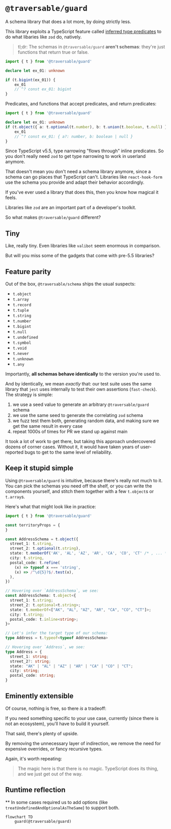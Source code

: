 # `@traversable/guard`

A schema library that does a lot more, by doing strictly less.

This library exploits a TypeScript feature called 
[inferred type predicates](https://devblogs.microsoft.com/typescript/announcing-typescript-5-5/#inferred-type-predicates)
to do what libaries like `zod` do, natively.

> tl;dr: The schemas in `@traversable/guard` __aren't schemas__: they're 
> just functions that return true or false.

```typescript
import { t } from '@traversable/guard'

declare let ex_01: unknown

if (t.bigint(ex_01)) {
    ex_01
    // ^? const ex_01: bigint
}
```

Predicates, and functions that accept predicates, and return predicates:

```typescript
import { t } from '@traversable/guard'

declare let ex_01: unknown
if (t.object({ a: t.optional(t.number), b: t.union(t.boolean, t.null) })) {
    ex_01
    // ^? const ex_01: { a?: number, b: boolean | null }
}
```

Since TypeScript v5.5, type narrowing "flows through" inline predicates. So
you don't really need `zod` to get type narrowing to work in userland anymore.

That doesn't mean you don't need a schema library anymore, since a schema can
go places that TypeScript can't. Libraries like `react-hook-form` use the schema
you provide and adapt their behavior accordingly.

If you've ever used a library that does this, then you know how magical it feels.

Libraries like `zod` are an important part of a developer's toolkit.

So what makes `@traversable/guard` different?

## Tiny

Like, really tiny. Even libraries like `valibot` seem enormous in comparison.

But will you miss some of the gadgets that come with pre-5.5 libraries?

## Feature parity

Out of the box, `@traversable/schema` ships the usual suspects:

- `t.object`
- `t.array`
- `t.record`
- `t.tuple`
- `t.string`
- `t.number`
- `t.bigint`
- `t.null`
- `t.undefined`
- `t.symbol`
- `t.void`
- `t.never`
- `t.unknown`
- `t.any`

Importantly, __all schemas behave identically__ to the version you're used to.

And by identically, we mean _exactly_ that: our test suite uses the same library
that `jest` uses internally to test their own assertions (`fast-check`). The
strategy is simple: 

1. we use a seed value to generate an arbitrary `@traversable/guard` schema
2. we use the same seed to generate the correlating `zod` schema
3. we fuzz test them both, generating random data, and making sure we get
   the same result in every case
4. repeat 1000s of times for PR we stand up against main

It took a lot of work to get there, but taking this approach undercovered
dozens of corner cases. Without it, it would have taken years of user-reported
bugs to get to the same level of reliability.


## Keep it stupid simple

Using `@traversable/guard` is intuitive, because there's really not much to it.
You can pick the schemas you need off the shelf, or you can write the components
yourself, and stitch them together with a few `t.object`s or `t.array`s.

Here's what that might look like in practice:

```typescript
import { t } from '@traversable/guard'

const territoryProps = {
}

const AddressSchema = t.object({
  street_1: t.string,
  street_2: t.optional(t.string),
  state: t.memberOf('AK', 'AL', 'AZ', 'AR', 'CA', 'CO', 'CT' /* , ... */),
  city: t.string,
  postal_code: t.refine(
    (x) => typeof x === 'string',
    (x) => /^\d{5}?$/.test(x),
  ),
})

// Hovering over `AddressSchema`, we see:
const AddressSchema: t.object<{
  street_1: t.string;
  street_2: t.optional<t.string>;
  state: t.memberOf<["AK", "AL", "AZ", "AR", "CA", "CO", "CT"]>;
  city: t.string;
  postal_code: t.inline<string>;
}>

// Let's infer the target type of our schema:
type Address = t.typeof<typeof AddressSchema>

// Hovering over `Address`, we see:
type Address = {
  street_1: string;
  street_2?: string;
  state: "AK" | "AL" | "AZ" | "AR" | "CA" | "CO" | "CT";
  city: string;
  postal_code: string;
}
```

## Eminently extensible

Of course, nothing is free, so there _is_ a tradeoff:

If you need something specific to your use case, currently (since there is not
an ecosystem), you'll have to build it yourself.

That said, there's plenty of upside.

By removing the unnecessary layer of indirection, we remove the need for expensive 
overrides, or fancy recursive types.

Again, it's worth repeating:

> The magic here is that there is no magic. TypeScript does its thing, and we just get 
> out of the way.



## Runtime reflection




** In some cases required us to add
options (like `treatUndefinedAndOptionalAsTheSame`) to support both.





```mermaid
flowchart TD
    guard(@traversable/guard)
```
